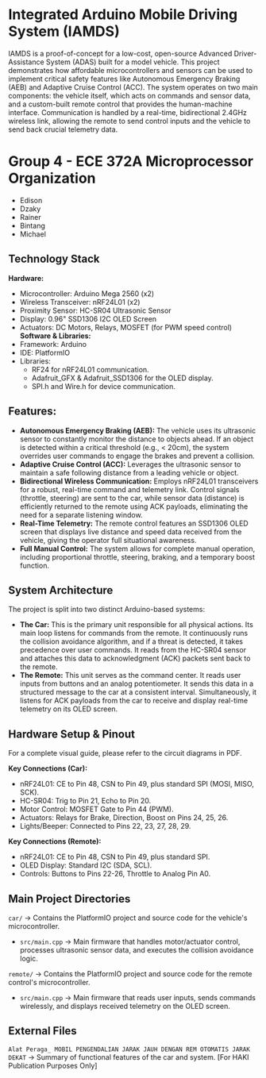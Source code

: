 # Integrated Arduino Mobile Driving System (IAMDS)
IAMDS is a proof-of-concept for a low-cost, open-source Advanced Driver-Assistance System (ADAS) built for a model vehicle. This project demonstrates how affordable microcontrollers and sensors can be used to implement critical safety features like Autonomous Emergency Braking (AEB) and Adaptive Cruise Control (ACC).
The system operates on two main components: the vehicle itself, which acts on commands and sensor data, and a custom-built remote control that provides the human-machine interface. Communication is handled by a real-time, bidirectional 2.4GHz wireless link, allowing the remote to send control inputs and the vehicle to send back crucial telemetry data.

# Group 4 - ECE 372A Microprocessor Organization
- Edison
- Dzaky
- Rainer
- Bintang
- Michael

## **Technology Stack**
**Hardware:**
- Microcontroller: Arduino Mega 2560 (x2)
- Wireless Transceiver: nRF24L01 (x2)
- Proximity Sensor: HC-SR04 Ultrasonic Sensor
- Display: 0.96" SSD1306 I2C OLED Screen
- Actuators: DC Motors, Relays, MOSFET (for PWM speed control)
**Software & Libraries:**
- Framework: Arduino
- IDE: PlatformIO
- Libraries:
  - RF24 for nRF24L01 communication.
  - Adafruit_GFX & Adafruit_SSD1306 for the OLED display.
  - SPI.h and Wire.h for device communication.

## **Features:**
- **Autonomous Emergency Braking (AEB):** The vehicle uses its ultrasonic sensor to constantly monitor the distance to objects ahead. If an object is detected within a critical threshold (e.g., < 20cm), the system overrides user commands to engage the brakes and prevent a collision.
- **Adaptive Cruise Control (ACC):** Leverages the ultrasonic sensor to maintain a safe following distance from a leading vehicle or object.
- **Bidirectional Wireless Communication:** Employs nRF24L01 transceivers for a robust, real-time command and telemetry link. Control signals (throttle, steering) are sent to the car, while sensor data (distance) is efficiently returned to the remote using ACK payloads, eliminating the need for a separate listening window.
- **Real-Time Telemetry:** The remote control features an SSD1306 OLED screen that displays live distance and speed data received from the vehicle, giving the operator full situational awareness.
- **Full Manual Control:** The system allows for complete manual operation, including proportional throttle, steering, braking, and a temporary boost function.

## **System Architecture**
The project is split into two distinct Arduino-based systems:
- **The Car:** This is the primary unit responsible for all physical actions. Its main loop listens for commands from the remote. It continuously runs the collision avoidance algorithm, and if a threat is detected, it takes precedence over user commands. It reads from the HC-SR04 sensor and attaches this data to acknowledgment (ACK) packets sent back to the remote.
- **The Remote:** This unit serves as the command center. It reads user inputs from buttons and an analog potentiometer. It sends this data in a structured message to the car at a consistent interval. Simultaneously, it listens for ACK payloads from the car to receive and display real-time telemetry on its OLED screen.

## **Hardware Setup & Pinout**
For a complete visual guide, please refer to the circuit diagrams in PDF.

**Key Connections (Car):**
- nRF24L01: CE to Pin 48, CSN to Pin 49, plus standard SPI (MOSI, MISO, SCK).
- HC-SR04: Trig to Pin 21, Echo to Pin 20.
- Motor Control: MOSFET Gate to Pin 44 (PWM).
- Actuators: Relays for Brake, Direction, Boost on Pins 24, 25, 26.
- Lights/Beeper: Connected to Pins 22, 23, 27, 28, 29.
  
**Key Connections (Remote):**
- nRF24L01: CE to Pin 48, CSN to Pin 49, plus standard SPI.
- OLED Display: Standard I2C (SDA, SCL).
- Controls: Buttons to Pins 22-26, Throttle to Analog Pin A0.

## **Main Project Directories**
`car/` → Contains the PlatformIO project and source code for the vehicle's microcontroller.
  - `src/main.cpp` → Main firmware that handles motor/actuator control, processes ultrasonic sensor data, and executes the collision avoidance logic.

`remote/` → Contains the PlatformIO project and source code for the remote control's microcontroller.
  - `src/main.cpp` → Main firmware that reads user inputs, sends commands wirelessly, and displays received telemetry on the OLED screen.

## **External Files**
`Alat Peraga_ MOBIL PENGENDALIAN JARAK JAUH DENGAN REM OTOMATIS JARAK DEKAT` → Summary of functional features of the car and system. [For HAKI Publication Purposes Only]
